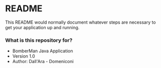 # README #

This README would normally document whatever steps are necessary to get your application up and running.

### What is this repository for? ###

* BomberMan Java Application
* Version 1.0
* Author: Dall'Ara - Domeniconi
